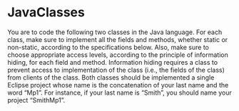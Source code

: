 # JavaClasses
You are to code the following two classes in the Java language. For each class, make sure to implement all the fields and methods, whether static or non-static, according to the specifications below. Also, make sure to choose appropriate access levels, according to the principle of information hiding, for each field and method. Information hiding requires a class to prevent access to implementation of the class (i.e., the fields of the class) from clients of the class. Both classes should be implemented a single Eclipse project whose name is the concatenation of your last name and the word “Mp1”. For instance, if your last name is “Smith”, you should name your project “SmithMp1”.
